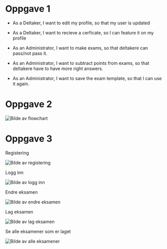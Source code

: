 # Oppgave 1

* As a Deltaker, I want to edit my profile, so that my user is updated 
* As a Deltaker, I want to recieve a cerficate, so I can feature it on my profile


* As an Administrator, I want to make exams, so that deltakere can pass/not pass it.
* As an Administrator, I want to subtract points from exams, so that deltakere have to have more right answers. 
* As an Administrator, I want to save the exam template, so that I can use it again.

# Oppgave 2

![Bilde av flowchart](https://i.imgur.com/PGeZ0FC.png)


# Oppgave 3

Registering

![Bilde av registering](https://i.imgur.com/1D5tf26.png)

Logg inn

![Bilde av logg inn](https://i.imgur.com/briGv1t.png)

Endre eksamen

![Bilde av endre eksamen](https://i.imgur.com/gZH97zJ.png)

Lag eksamen

![Bilde av lag eksamen](https://i.imgur.com/OfJrRA6.png)

Se alle eksamener som er laget 

![Bilde av alle eksamener](https://i.imgur.com/dvZXrwU.png)

